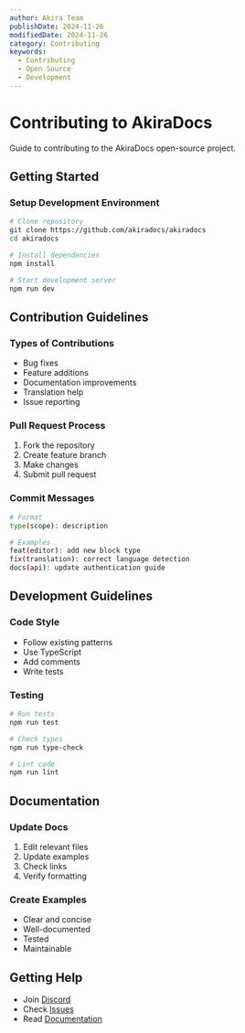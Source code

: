 ```yaml
---
author: Akira Team
publishDate: 2024-11-26
modifiedDate: 2024-11-26
category: Contributing
keywords:
  - Contributing
  - Open Source
  - Development
---
```


# Contributing to AkiraDocs

Guide to contributing to the AkiraDocs open-source project.

## Getting Started

### Setup Development Environment
```bash
# Clone repository
git clone https://github.com/akiradocs/akiradocs
cd akiradocs

# Install dependencies
npm install

# Start development server
npm run dev
```

## Contribution Guidelines

### Types of Contributions
- Bug fixes
- Feature additions
- Documentation improvements
- Translation help
- Issue reporting

### Pull Request Process
1. Fork the repository
2. Create feature branch
3. Make changes
4. Submit pull request

### Commit Messages
```bash
# Format
type(scope): description

# Examples
feat(editor): add new block type
fix(translation): correct language detection
docs(api): update authentication guide
```

## Development Guidelines

### Code Style
- Follow existing patterns
- Use TypeScript
- Add comments
- Write tests

### Testing
```bash
# Run tests
npm run test

# Check types
npm run type-check

# Lint code
npm run lint
```

## Documentation

### Update Docs
1. Edit relevant files
2. Update examples
3. Check links
4. Verify formatting

### Create Examples
- Clear and concise
- Well-documented
- Tested
- Maintainable

## Getting Help
- Join [Discord](https://discord.gg/zvYZukgeH2)
- Check [Issues](https://github.com/Cloud-Code-AI/akiradocs/issues)
- Read [Documentation](https://docs.akiradocs.com)